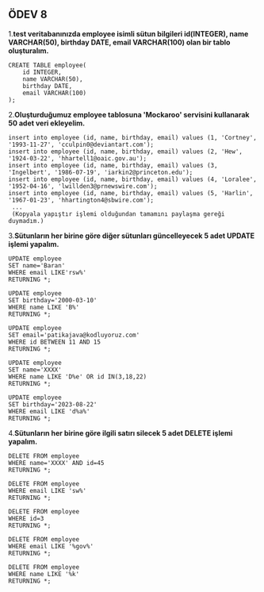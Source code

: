 ## ÖDEV 8

1.**test veritabanınızda employee isimli sütun bilgileri id(INTEGER), name VARCHAR(50), birthday DATE, email VARCHAR(100) olan bir tablo oluşturalım.**

```
CREATE TABLE employee(
	id INTEGER,
	name VARCHAR(50),
	birthday DATE,
	email VARCHAR(100)
);
```

2.**Oluşturduğumuz employee tablosuna 'Mockaroo' servisini kullanarak 50 adet veri ekleyelim.**
```
insert into employee (id, name, birthday, email) values (1, 'Cortney', '1993-11-27', 'cculpin0@deviantart.com');
insert into employee (id, name, birthday, email) values (2, 'Hew', '1924-03-22', 'hhartell1@oaic.gov.au');
insert into employee (id, name, birthday, email) values (3, 'Ingelbert', '1986-07-19', 'iarkin2@princeton.edu');
insert into employee (id, name, birthday, email) values (4, 'Loralee', '1952-04-16', 'lwillden3@prnewswire.com');
insert into employee (id, name, birthday, email) values (5, 'Harlin', '1967-01-23', 'hhartington4@sbwire.com');
 ...
 (Kopyala yapıştır işlemi olduğundan tamamını paylaşma gereği duymadım.)
```
3.**Sütunların her birine göre diğer sütunları güncelleyecek 5 adet UPDATE işlemi yapalım.**

```
UPDATE employee
SET name='Baran'
WHERE email LIKE'rsw%'
RETURNING *;

UPDATE employee
SET birthday='2000-03-10'
WHERE name LIKE 'B%'
RETURNING *;

UPDATE employee
SET email='patikajava@kodluyoruz.com'
WHERE id BETWEEN 11 AND 15
RETURNING *;

UPDATE employee
SET name='XXXX'
WHERE name LIKE 'D%e' OR id IN(3,18,22)
RETURNING *;

UPDATE employee
SET birthday='2023-08-22'
WHERE email LIKE 'd%a%'
RETURNING *;
```

4.**Sütunların her birine göre ilgili satırı silecek 5 adet DELETE işlemi yapalım.**

```
DELETE FROM employee
WHERE name='XXXX' AND id=45
RETURNING *;

DELETE FROM employee
WHERE email LIKE 'sw%'
RETURNING *;

DELETE FROM employee
WHERE id=3
RETURNING *;

DELETE FROM employee
WHERE email LIKE '%gov%'
RETURNING *;

DELETE FROM employee
WHERE name LIKE '%k'
RETURNING *;

```
